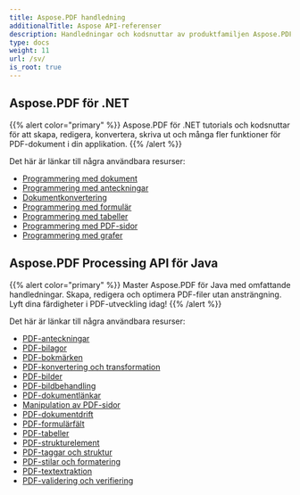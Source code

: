 ```yaml
---
title: Aspose.PDF handledning
additionalTitle: Aspose API-referenser
description: Handledningar och kodsnuttar av produktfamiljen Aspose.PDF. Den innehåller grundläggande och förhandshandledningar för användning av Aspose.PDF.
type: docs
weight: 11
url: /sv/
is_root: true
---
```


## Aspose.PDF för .NET
{{% alert color="primary" %}}
Aspose.PDF för .NET tutorials och kodsnuttar för att skapa, redigera, konvertera, skriva ut och många fler funktioner för PDF-dokument i din applikation. 
{{% /alert %}}

Det här är länkar till några användbara resurser:
- [Programmering med dokument](./net/programming-with-document/)
- [Programmering med anteckningar](./net/annotations/)  
- [Dokumentkonvertering](./net/document-conversion/)
- [Programmering med formulär](./net/programming-with-forms/)
- [Programmering med tabeller](./net/programming-with-tables/) 
- [Programmering med PDF-sidor](./net/programming-with-pdf-pages/)
- [Programmering med grafer](./net/programming-with-graphs/)
 
## Aspose.PDF Processing API för Java
{{% alert color="primary" %}}
Master Aspose.PDF för Java med omfattande handledningar. Skapa, redigera och optimera PDF-filer utan ansträngning. Lyft dina färdigheter i PDF-utveckling idag!
{{% /alert %}}

Det här är länkar till några användbara resurser:
- [PDF-anteckningar](./java/pdf-annotations/)
- [PDF-bilagor](./java/pdf-attachments/)
- [PDF-bokmärken](./java/pdf-bookmarks/)
- [PDF-konvertering och transformation](./java/pdf-conversion-transformation/)
- [PDF-bilder](./java/pdf-images/)
- [PDF-bildbehandling](./java/pdf-image-manipulation/)
- [PDF-dokumentlänkar](./java/pdf-document-links/)
- [Manipulation av PDF-sidor](./java/pdf-page-manipulation/)
- [PDF-dokumentdrift](./java/pdf-document-operations/)
- [PDF-formulärfält](./java/pdf-form-fields/)
- [PDF-tabeller](./java/pdf-tables/)
- [PDF-strukturelement](./java/pdf-structure-elements/)
- [PDF-taggar och struktur](./java/pdf-tags-and-structure/)
- [PDF-stilar och formatering](./java/pdf-styles-and-formatting/)
- [PDF-textextraktion](./java/pdf-text-extraction/)
- [PDF-validering och verifiering](./java/pdf-validation-and-verification/)


